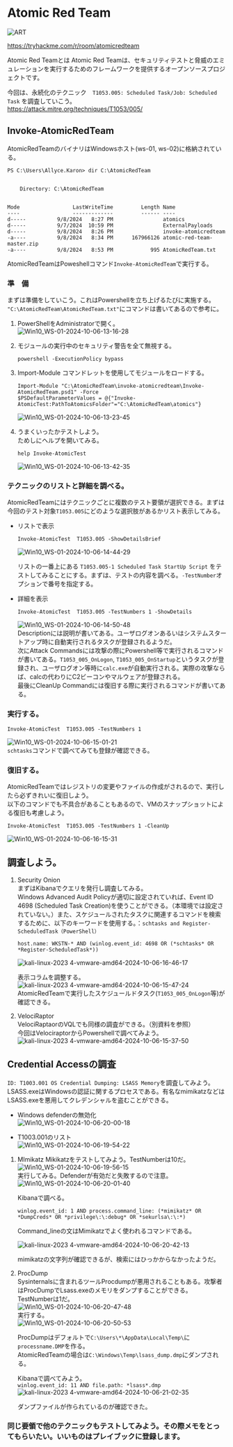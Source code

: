 # Atomic Red Team  
![ART](https://github.com/user-attachments/assets/bbe7dc66-8080-451c-8cb7-2bd187fe79c1)  

https://tryhackme.com/r/room/atomicredteam  

Atomic Red Teamとは Atomic Red Teamは、セキュリティテストと脅威のエミュレーションを実行するためのフレームワークを提供するオープンソースプロジェクトです。  

今回は、永続化のテクニック　`T1053.005: Scheduled Task/Job: Scheduled Task` を調査していこう。  
https://attack.mitre.org/techniques/T1053/005/   

## Invoke-AtomicRedTeam  
AtomicRedTeamのバイナリはWindowsホスト(ws-01, ws-02)に格納されている。  
```
PS C:\Users\Allyce.Karon> dir C:\AtomicRedTeam


    Directory: C:\AtomicRedTeam


Mode                 LastWriteTime         Length Name
----                 -------------         ------ ----
d-----          9/8/2024   8:27 PM                atomics
d-----          9/7/2024  10:59 PM                ExternalPayloads
d-----          9/8/2024   8:26 PM                invoke-atomicredteam
-a----          9/8/2024   8:34 PM      167966126 atomic-red-team-master.zip
-a----          9/8/2024   8:53 PM            995 AtomicRedTeam.txt
```  

AtomicRedTeamはPoweshellコマンド`Invoke-AtomicRedTeam`で実行する。  

### 準　備  

まずは準備をしていこう。これはPowershellを立ち上げるたびに実施する。  
`"C:\AtomicRedTeam\AtomicRedTeam.txt"`にコマンドは書いてあるので参考に。  
1. PowerShellをAdministratorで開く。  
    ![Win10_WS-01-2024-10-06-13-16-28](https://github.com/user-attachments/assets/a96fc89c-7702-4823-83c1-7bb97c257ab3)  

2. モジュールの実行中のセキュリティ警告を全て無視する。  
    ```
    powershell -ExecutionPolicy bypass
    ```  

3. Import-Module コマンドレットを使用してモジュールをロードする。  
    ```
    Import-Module "C:\AtomicRedTeam\invoke-atomicredteam\Invoke-AtomicRedTeam.psd1" -Force  
    $PSDefaultParameterValues = @{"Invoke-AtomicTest:PathToAtomicsFolder"="C:\AtomicRedTeam\atomics"}
    ```  
    ![Win10_WS-01-2024-10-06-13-23-45](https://github.com/user-attachments/assets/c6f4528d-c4b7-48b6-8466-d99039f378fd)  

4. うまくいったかテストしよう。  
    ためしにヘルプを開いてみる。  
    ```
    help Invoke-AtomicTest
    ```  
    ![Win10_WS-01-2024-10-06-13-42-35](https://github.com/user-attachments/assets/b7a2e26f-20a0-4a48-8590-1468db973b35)  

### テクニックのリストと詳細を調べる。  
AtomicRedTeamにはテクニックごとに複数のテスト要領が選択できる。まずは今回のテスト対象`T1053.005`にどのような選択肢があるかリスト表示してみる。     

- リストで表示  

    ```
    Invoke-AtomicTest  T1053.005 -ShowDetailsBrief  
    ```  
    ![Win10_WS-01-2024-10-06-14-44-29](https://github.com/user-attachments/assets/801091d5-69ad-44a0-a2ed-57516e49fb8e)    

    リストの一番上にある `T1053.005-1 Scheduled Task StartUp Script` をテストしてみることにする。まずは、テストの内容を調べる。`-TestNumber`オプションで番号を指定する。    
- 詳細を表示  
    ```
    Invoke-AtomicTest  T1053.005 -TestNumbers 1 -ShowDetails  
    ```  
    ![Win10_WS-01-2024-10-06-14-50-48](https://github.com/user-attachments/assets/9d519ed9-2db0-43ad-a083-850fa4a8a11e)  
    Descriptionには説明が書いてある。ユーザログオンあるいはシステムスタートアップ時に自動実行されるタスクが登録されるようだ。  
    次にAttack Commandsには攻撃の際にPowershell等で実行されるコマンドが書いてある。`T1053_005_OnLogon`, `T1053_005_OnStartup`というタスクが登録され、ユーザログオン等時に`calc.exe`が自動実行される。実際の攻撃ならば、calcの代わりにC2ビーコンやマルウェアが登録される。  
    最後にCleanUp Commandには復旧する際に実行されるコマンドが書いてある。  

### 実行する。  
```
Invoke-AtomicTest  T1053.005 -TestNumbers 1  
```  
![Win10_WS-01-2024-10-06-15-01-21](https://github.com/user-attachments/assets/460f3ea4-6e22-4265-bb37-40be10ba8623)  
`schtasks`コマンドで調べてみても登録が確認できる。  

### 復旧する。  
AtomicRedTeamではレジストリの変更やファイルの作成がされるので、実行したら必ずきれいに復旧しよう。  
以下のコマンドでも不具合があることもあるので、VMのスナップショットによる復旧も考慮しよう。  
```
Invoke-AtomicTest  T1053.005 -TestNumbers 1 -CleanUp
```  
![Win10_WS-01-2024-10-06-16-15-31](https://github.com/user-attachments/assets/49ef34af-849e-45fc-9bc8-106c77704844)  


## 調査しよう。  
1. Security Onion   
    まずはKibanaでクエリを発行し調査してみる。  
    Windows Advanced Audit Policyが適切に設定されていれば、Event ID 4698 (Scheduled Task Creation)を使うことができる。（本環境では設定されていない。）また、スケジュールされたタスクに関連するコマンドを検索するために、以下のキーワードを使用する。：`schtasks and Register-ScheduledTask（PowerShell）`  
    ```
    host.name: WKSTN-* AND (winlog.event_id: 4698 OR (*schtasks* OR *Register-ScheduledTask*))
    ```  
    ![kali-linux-2023 4-vmware-amd64-2024-10-06-16-46-17](https://github.com/user-attachments/assets/a633bec9-986a-4e21-ab7d-342be31b843e)  

    表示コラムを調整する。  
    ![kali-linux-2023 4-vmware-amd64-2024-10-06-15-47-24](https://github.com/user-attachments/assets/47c0a9d2-e0da-41bd-a3d0-597f8c47ff04)  
    AtomicRedTeamで実行したスケジュールドタスク(`T1053_005_OnLogon`等)が確認できる。  
2. VelociRaptor  
    VelociRaptaorのVQLでも同様の調査ができる。（別資料を参照）  
    今回はVelociraptorからPowershellで調べてみよう。  
    ![kali-linux-2023 4-vmware-amd64-2024-10-06-15-37-50](https://github.com/user-attachments/assets/bae10004-8067-4e3b-9e4f-6afe9a3f9a72)  

## Credential Accessの調査  
`ID: T1003.001 OS Credential Dumping: LSASS Memory`を調査してみよう。
LSASS.exeはWindowsの認証に関するプロセスである。有名なmimikatzなどはLSASS.exeを悪用してクレデンシャルを盗むことができる。  
- Windows defenderの無効化  
![Win10_WS-01-2024-10-06-20-00-18](https://github.com/user-attachments/assets/f9d2cb88-d0fa-4529-9e93-ec7be513a645)  

- T1003.001のリスト  
![Win10_WS-01-2024-10-06-19-54-22](https://github.com/user-attachments/assets/4586afbf-409f-4dab-ae5f-fade84f2e2ec)  

1. MImikatz
    Mikikatzをテストしてみよう。TestNumberは10だ。  
    ![Win10_WS-01-2024-10-06-19-56-15](https://github.com/user-attachments/assets/8992b536-c084-469b-81b7-ba2ff547a4c7)  
    実行してみる。Defenderが有効だと失敗するので注意。  
    ![Win10_WS-01-2024-10-06-20-01-40](https://github.com/user-attachments/assets/a1ac1a9a-1716-4516-80cb-8b36e14c63fe)  
      
    Kibanaで調べる。  
    ```
    winlog.event_id: 1 AND process.command_line: (*mimikatz* OR *DumpCreds* OR *privilege\:\:debug* OR *sekurlsa\:\:*)
    ```
    Command_lineの文はMimikatzでよく使われるコマンドである。  

    ![kali-linux-2023 4-vmware-amd64-2024-10-06-20-42-13](https://github.com/user-attachments/assets/2db8b39a-a04f-4100-86c0-dd28b457265f)  

    mimikatzの文字列が確認できるが、検索にはひっかからなかったようだ。  

2. ProcDump  
    Sysinternalsに含まれるツールProcdumpが悪用されることもある。攻撃者はProcDumpでLsass.exeのメモリをダンプすることができる。  
    TestNumberは1だ。  
    ![Win10_WS-01-2024-10-06-20-47-48](https://github.com/user-attachments/assets/4a9a2cb9-b686-448f-851e-56f60d0e652f)  
    実行する。  
    ![Win10_WS-01-2024-10-06-20-50-53](https://github.com/user-attachments/assets/7a0e9c99-60df-4f36-a641-2ce8ce1fbfdc)  
  
    ProcDumpはデフォルトで`C:\Users\*\AppData\Local\Temp\`に`processname.DMP`を作る。  
    AtomicRedTeamの場合は`C:\Windows\Temp\lsass_dump.dmp`にダンプされる。 
      
    Kibanaで調べてみよう。  
    `winlog.event_id: 11 AND file.path: *lsass*.dmp`  
    ![kali-linux-2023 4-vmware-amd64-2024-10-06-21-02-35](https://github.com/user-attachments/assets/5d988db3-5eb5-4e71-90cf-118931e304ac)   
      
    ダンプファイルが作られているのが確認できた。  



### 同じ要領で他のテクニックもテストしてみよう。その際メモをとってもらいたい。いいものはプレイブックに登録します。  


